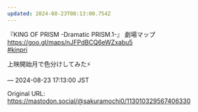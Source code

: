 ```yaml
---
updated: 2024-08-23T08:13:00.754Z
---
```


<p>『KING OF PRISM -Dramatic PRISM.1-』 劇場マップ<br /><a href="https://goo.gl/maps/nJFPdBCQ6eWZxabu5" target="_blank" rel="nofollow noopener noreferrer" translate="no"><span class="invisible">https://</span><span class="">goo.gl/maps/nJFPdBCQ6eWZxabu5</span><span class="invisible"></span></a><br /><a href="https://mastodon.social/tags/kinpri" class="mention hashtag" rel="tag">#<span>kinpri</span></a> </p><p>上映開始月で色分けしてみた⚡️</p>

&mdash; 2024-08-23 17:13:00 JST

Original URL: https://mastodon.social/@sakuramochi0/113010329567406330

